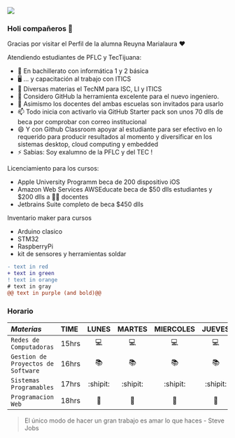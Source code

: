 ![](https://1.bp.blogspot.com/-p1yw1bKMlzg/Ww2qbxwOjfI/AAAAAAAATws/XFi4yQVcJFwf4lLL2o_PAmVx4AZ8TKfhgCLcBGAs/w0/png__2_by_falla_y-dcac5zc.png)

### Holi compañeros 👋


Gracias por visitar el Perfil de la alumna Reuyna Marialaura :heart:

Atendiendo estudiantes de PFLC y TecTijuana:

- 🔭 En bachillerato con informática 1 y 2 básica 
- 🖥 ... y capacitación al trabajo con ITICS
- 📲 Diversas materias el TecNM para ISC, LI y ITICS
- 🤔 Considero GitHub la herramienta excelente para el nuevo ingeniero.
- 💬 Asimismo los docentes del ambas escuelas son invitados para usarlo 
- 📫 Todo inicia con activarlo via GitHub Starter pack son unos 70 dlls de beca por comprobar con correo institucional 
- 😄 Y con Github Classroom apoyar al estudiante para ser efectivo en lo requerido para producir resultados al momento y diversificar en los sistemas desktop, cloud computing y embedded 
- ⚡ Sabias: Soy exalumno de la PFLC y del TEC !

Licenciamiento para los cursos:
- Apple University Programm beca de 200 dispositivo iOS
- Amazon Web Services AWSEducate beca de $50 dlls estudiantes y $200 dlls a 👩‍🏫 docentes 
- Jetbrains Suite completo de beca $450 dlls


Inventario maker para cursos
- Arduino clasico
- STM32
- RaspberryPi 
- kit de sensores y herramientas soldar


```diff
- text in red
+ text in green
! text in orange
# text in gray
@@ text in purple (and bold)@@
```

### Horario

|*Materias* |TIME | LUNES | MARTES | MIERCOLES | JUEVES | VIERNES |
| :--	| :--	|:--:	|:--:	|:--:	| :--:	| :--:	|
| `Redes de Computadoras` | 15hrs | :computer:	| :computer: | :computer: | :computer: |:computer: |
| `Gestion de Proyectos de Software` | 16hrs | :books:	| :books: |:books: | :books: |:books: | 
| `Sistemas Programables` | 17hrs | :shipit:	| :shipit: | :shipit: | :shipit: | | 
| `Programacion Web` | 18hrs | :e-mail:	| :e-mail: | :e-mail: | :e-mail: |:e-mail: |


> El único modo de hacer un gran trabajo es amar lo que haces - Steve Jobs
